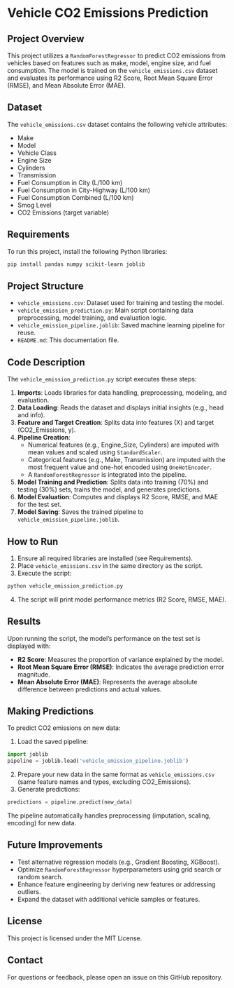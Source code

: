 # Vehicle CO2 Emissions Prediction

## Project Overview
This project utilizes a `RandomForestRegressor` to predict CO2 emissions from vehicles based on features such as make, model, engine size, and fuel consumption. The model is trained on the `vehicle_emissions.csv` dataset and evaluates its performance using R2 Score, Root Mean Square Error (RMSE), and Mean Absolute Error (MAE).

## Dataset
The `vehicle_emissions.csv` dataset contains the following vehicle attributes:
- Make
- Model
- Vehicle Class
- Engine Size
- Cylinders
- Transmission
- Fuel Consumption in City (L/100 km)
- Fuel Consumption in City-Highway (L/100 km)
- Fuel Consumption Combined (L/100 km)
- Smog Level
- CO2 Emissions (target variable)

## Requirements
To run this project, install the following Python libraries:

```bash
pip install pandas numpy scikit-learn joblib
```

## Project Structure
- `vehicle_emissions.csv`: Dataset used for training and testing the model.
- `vehicle_emission_prediction.py`: Main script containing data preprocessing, model training, and evaluation logic.
- `vehicle_emission_pipeline.joblib`: Saved machine learning pipeline for reuse.
- `README.md`: This documentation file.

## Code Description
The `vehicle_emission_prediction.py` script executes these steps:
1. **Imports**: Loads libraries for data handling, preprocessing, modeling, and evaluation.
2. **Data Loading**: Reads the dataset and displays initial insights (e.g., head and info).
3. **Feature and Target Creation**: Splits data into features (X) and target (CO2_Emissions, y).
4. **Pipeline Creation**:
   - Numerical features (e.g., Engine_Size, Cylinders) are imputed with mean values and scaled using `StandardScaler`.
   - Categorical features (e.g., Make, Transmission) are imputed with the most frequent value and one-hot encoded using `OneHotEncoder`.
   - A `RandomForestRegressor` is integrated into the pipeline.
5. **Model Training and Prediction**: Splits data into training (70%) and testing (30%) sets, trains the model, and generates predictions.
6. **Model Evaluation**: Computes and displays R2 Score, RMSE, and MAE for the test set.
7. **Model Saving**: Saves the trained pipeline to `vehicle_emission_pipeline.joblib`.

## How to Run
1. Ensure all required libraries are installed (see Requirements).
2. Place `vehicle_emissions.csv` in the same directory as the script.
3. Execute the script:

```bash
python vehicle_emission_prediction.py
```

4. The script will print model performance metrics (R2 Score, RMSE, MAE).

## Results
Upon running the script, the model’s performance on the test set is displayed with:
- **R2 Score**: Measures the proportion of variance explained by the model.
- **Root Mean Square Error (RMSE)**: Indicates the average prediction error magnitude.
- **Mean Absolute Error (MAE)**: Represents the average absolute difference between predictions and actual values.

## Making Predictions
To predict CO2 emissions on new data:
1. Load the saved pipeline:

```python
import joblib
pipeline = joblib.load('vehicle_emission_pipeline.joblib')
```

2. Prepare your new data in the same format as `vehicle_emissions.csv` (same feature names and types, excluding CO2_Emissions).
3. Generate predictions:

```python
predictions = pipeline.predict(new_data)
```

The pipeline automatically handles preprocessing (imputation, scaling, encoding) for new data.

## Future Improvements
- Test alternative regression models (e.g., Gradient Boosting, XGBoost).
- Optimize `RandomForestRegressor` hyperparameters using grid search or random search.
- Enhance feature engineering by deriving new features or addressing outliers.
- Expand the dataset with additional vehicle samples or features.

## License
This project is licensed under the MIT License.

## Contact
For questions or feedback, please open an issue on this GitHub repository.